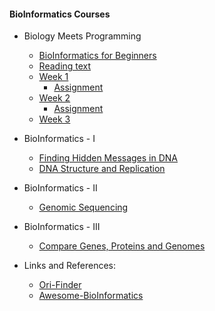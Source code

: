 
#### BioInformatics Courses

 * Biology Meets Programming
   * [BioInformatics for Beginners](https://www.coursera.org/learn/bioinformatics/home/welcome)
   * [Reading text](https://stepik.org/lesson/23142/toc?unit=6782)
   * [Week 1](https://stepik.org/course/513)
     * [Assignment](assignment/bmp/replication)
   * [Week 2](https://stepik.org/lesson/23057/step/1/toc?unit=6789)
     * [Assignment](assignment/bmp/replication)
   * [Week 3](https://stepik.org/lesson/23063/toc?unit=6796)       

* BioInformatics - I
  * [Finding Hidden Messages in DNA](https://www.coursera.org/learn/dna-analysis/home/welcome)
  * [DNA Structure and Replication](https://www.youtube.com/watch?v=8kK2zwjRV0M)


* BioInformatics - II
  * [Genomic Sequencing](https://www.coursera.org/learn/genome-sequencing/home/welcome)


* BioInformatics - III
  * [Compare Genes, Proteins and Genomes](https://www.coursera.org/learn/comparing-genomes/home/welcome)


* Links and References:
  * [Ori-Finder](http://tubic.tju.edu.cn/Ori-Finder/)
  * [Awesome-BioInformatics](https://github.com/danielecook/Awesome-Bioinformatics/blob/master/README.md)
